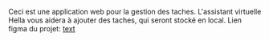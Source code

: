 Ceci est une application web pour la gestion des taches.
L'assistant virtuelle Hella vous aidera à ajouter des taches, qui seront stocké en local.
Lien figma du projet: [text](https://www.figma.com/file/FMU0IiYkw8ijXznnPdIDQV/Gestion-des-Taches-Par-Hella?type=design&node-id=0%3A1&mode=design&t=E7TisLeoDSCjN2xG-1)
